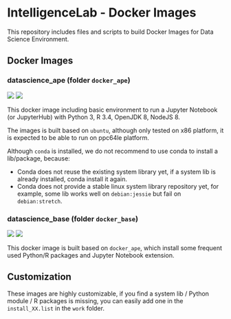# IntelligenceLab - Docker Images

This repository includes files and scripts to build Docker Images for Data Science Environment.

## Docker Images

### datascience_ape (folder `docker_ape`)

[![](https://images.microbadger.com/badges/image/intelligencelab/datascience_ape.svg)](https://hub.docker.com/r/intelligencelab/datascience_ape/ "Click to view the image on DockerHub") [![](https://images.microbadger.com/badges/version/intelligencelab/datascience_ape.svg)](https://microbadger.com/images/intelligencelab/datascience_ape)

This docker image including basic environment to run a Jupyter Notebook (or JupyterHub) with Python 3, R 3.4, OpenJDK 8, NodeJS 8.

The images is built based on `ubuntu`, although only tested on x86 platform, it is expected to be able to run on ppc64le platform.

Although `conda` is installed, we do not recommend to use conda to install a lib/package, because:

- Conda does not reuse the existing system library yet, if a system lib is already installed, conda install it again.
- Conda does not provide a stable linux system library repository yet, for example, some lib works well on `debian:jessie` but fail on `debian:stretch`.

### datascience_base (folder `docker_base`)

[![](https://images.microbadger.com/badges/image/intelligencelab/datascience_base.svg)](https://hub.docker.com/r/intelligencelab/datascience_base/ "Click to view the image on DockerHub") [![](https://images.microbadger.com/badges/version/intelligencelab/datascience_base.svg)](https://microbadger.com/images/intelligencelab/datascience_base)

This docker image is built based on `docker_ape`, which install some frequent used Python/R packages and Jupyter Notebook extension.

## Customization

These images are highly customizable, if you find a system lib / Python module / R packages is missing,
you can easily add one in the `install_XX.list` in the `work` folder.
